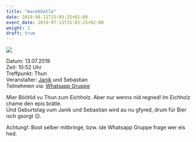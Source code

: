 ```yaml
---
title: "Aareböötle"
date: 2019-06-11T15:03:25+02:00
event_date: 2019-07-13T15:03:25+02:00
weight: 1
draft: true
---
```


![](/images/aareböötle.jpg)

Datum: 13.07.2019  
Zeit: 10:52 Uhr  
Treffpunkt: Thun  
Veranstalter: [Janik](https://wa.me/+41792656076) und Sebastian  
Teilnehmen via: [Whatsapp Gruppe](https://chat.whatsapp.com/D6vgdtYpfQ904jsI8nlr7c)  

Mier Böötlid vu Thun zum Eichholz. Aber nur wenns nid regned! Im Eichholz chame den epis brätle.  
Und Geburtstag vum Janik und Sebastian wird au nu gfyred, drum für Bier isch gsorgt 😉.

Achtung!: Boot selber mitbringe, bzw. ide Whatsapp Gruppe frage wer eis hed.